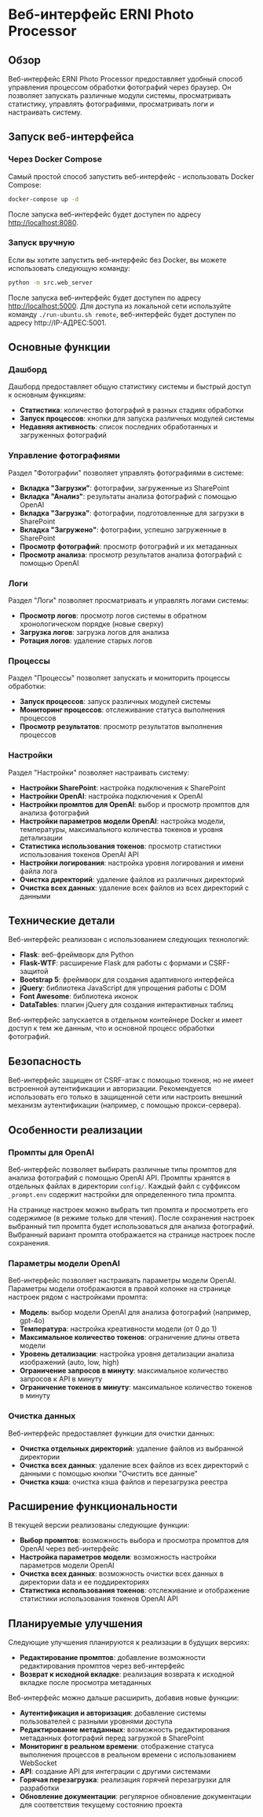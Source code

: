 # Веб-интерфейс ERNI Photo Processor

## Обзор

Веб-интерфейс ERNI Photo Processor предоставляет удобный способ управления процессом обработки фотографий через браузер. Он позволяет запускать различные модули системы, просматривать статистику, управлять фотографиями, просматривать логи и настраивать систему.

## Запуск веб-интерфейса

### Через Docker Compose

Самый простой способ запустить веб-интерфейс - использовать Docker Compose:

```bash
docker-compose up -d
```

После запуска веб-интерфейс будет доступен по адресу [http://localhost:8080](http://localhost:8080).

### Запуск вручную

Если вы хотите запустить веб-интерфейс без Docker, вы можете использовать следующую команду:

```bash
python -m src.web_server
```

После запуска веб-интерфейс будет доступен по адресу [http://localhost:5000](http://localhost:5000). Для доступа из локальной сети используйте команду `./run-ubuntu.sh remote`, веб-интерфейс будет доступен по адресу http://IP-АДРЕС:5001.

## Основные функции

### Дашборд

Дашборд предоставляет общую статистику системы и быстрый доступ к основным функциям:

- **Статистика**: количество фотографий в разных стадиях обработки
- **Запуск процессов**: кнопки для запуска различных модулей системы
- **Недавняя активность**: список последних обработанных и загруженных фотографий

### Управление фотографиями

Раздел "Фотографии" позволяет управлять фотографиями в системе:

- **Вкладка "Загрузки"**: фотографии, загруженные из SharePoint
- **Вкладка "Анализ"**: результаты анализа фотографий с помощью OpenAI
- **Вкладка "Загрузка"**: фотографии, подготовленные для загрузки в SharePoint
- **Вкладка "Загружено"**: фотографии, успешно загруженные в SharePoint
- **Просмотр фотографий**: просмотр фотографий и их метаданных
- **Просмотр анализа**: просмотр результатов анализа фотографий с помощью OpenAI

### Логи

Раздел "Логи" позволяет просматривать и управлять логами системы:

- **Просмотр логов**: просмотр логов системы в обратном хронологическом порядке (новые сверху)
- **Загрузка логов**: загрузка логов для анализа
- **Ротация логов**: удаление старых логов

### Процессы

Раздел "Процессы" позволяет запускать и мониторить процессы обработки:

- **Запуск процессов**: запуск различных модулей системы
- **Мониторинг процессов**: отслеживание статуса выполнения процессов
- **Просмотр результатов**: просмотр результатов выполнения процессов

### Настройки

Раздел "Настройки" позволяет настраивать систему:

- **Настройки SharePoint**: настройка подключения к SharePoint
- **Настройки OpenAI**: настройка подключения к OpenAI
- **Настройки промптов для OpenAI**: выбор и просмотр промптов для анализа фотографий
- **Настройки параметров модели OpenAI**: настройка модели, температуры, максимального количества токенов и уровня детализации
- **Статистика использования токенов**: просмотр статистики использования токенов OpenAI API
- **Настройки логирования**: настройка уровня логирования и имени файла лога
- **Очистка директорий**: удаление файлов из различных директорий
- **Очистка всех данных**: удаление всех файлов из всех директорий с данными

## Технические детали

Веб-интерфейс реализован с использованием следующих технологий:

- **Flask**: веб-фреймворк для Python
- **Flask-WTF**: расширение Flask для работы с формами и CSRF-защитой
- **Bootstrap 5**: фреймворк для создания адаптивного интерфейса
- **jQuery**: библиотека JavaScript для упрощения работы с DOM
- **Font Awesome**: библиотека иконок
- **DataTables**: плагин jQuery для создания интерактивных таблиц

Веб-интерфейс запускается в отдельном контейнере Docker и имеет доступ к тем же данным, что и основной процесс обработки фотографий.

## Безопасность

Веб-интерфейс защищен от CSRF-атак с помощью токенов, но не имеет встроенной аутентификации и авторизации. Рекомендуется использовать его только в защищенной сети или настроить внешний механизм аутентификации (например, с помощью прокси-сервера).

## Особенности реализации

### Промпты для OpenAI

Веб-интерфейс позволяет выбирать различные типы промптов для анализа фотографий с помощью OpenAI API. Промпты хранятся в отдельных файлах в директории `config/`. Каждый файл с суффиксом `_prompt.env` содержит настройки для определенного типа промпта.

На странице настроек можно выбрать тип промпта и просмотреть его содержимое (в режиме только для чтения). После сохранения настроек выбранный тип промпта будет использоваться для анализа фотографий. Выбранный вариант промпта отображается на странице настроек после сохранения.

### Параметры модели OpenAI

Веб-интерфейс позволяет настраивать параметры модели OpenAI. Параметры модели отображаются в правой колонке на странице настроек рядом с настройками промпта:

- **Модель**: выбор модели OpenAI для анализа фотографий (например, gpt-4o)
- **Температура**: настройка креативности модели (от 0 до 1)
- **Максимальное количество токенов**: ограничение длины ответа модели
- **Уровень детализации**: настройка уровня детализации анализа изображений (auto, low, high)
- **Ограничение запросов в минуту**: максимальное количество запросов к API в минуту
- **Ограничение токенов в минуту**: максимальное количество токенов в минуту

### Очистка данных

Веб-интерфейс предоставляет функции для очистки данных:

- **Очистка отдельных директорий**: удаление файлов из выбранной директории
- **Очистка всех данных**: удаление всех файлов из всех директорий с данными с помощью кнопки "Очистить все данные"
- **Очистка кэша**: очистка кэша файлов и перезагрузка реестра

## Расширение функциональности

В текущей версии реализованы следующие функции:

- **Выбор промптов**: возможность выбора и просмотра промптов для OpenAI через веб-интерфейс
- **Настройка параметров модели**: возможность настройки параметров модели OpenAI
- **Очистка всех данных**: возможность очистки всех данных в директории data и ее поддиректориях
- **Статистика использования токенов**: отслеживание и отображение статистики использования токенов OpenAI API

## Планируемые улучшения

Следующие улучшения планируются к реализации в будущих версиях:

- **Редактирование промптов**: добавление возможности редактирования промптов через веб-интерфейс
- **Возврат к исходной вкладке**: реализация возврата к исходной вкладке после просмотра метаданных

Веб-интерфейс можно дальше расширить, добавив новые функции:

- **Аутентификация и авторизация**: добавление системы пользователей с разными уровнями доступа
- **Редактирование метаданных**: возможность редактирования метаданных фотографий перед загрузкой в SharePoint
- **Мониторинг в реальном времени**: отображение статуса выполнения процессов в реальном времени с использованием WebSocket
- **API**: создание API для интеграции с другими системами
- **Горячая перезагрузка**: реализация горячей перезагрузки для разработки
- **Обновление документации**: регулярное обновление документации для соответствия текущему состоянию проекта
